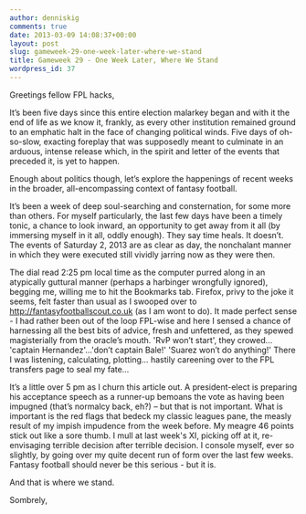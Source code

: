 ```yaml
---
author: denniskig
comments: true
date: 2013-03-09 14:08:37+00:00
layout: post
slug: gameweek-29-one-week-later-where-we-stand
title: Gameweek 29 - One Week Later, Where We Stand
wordpress_id: 37
---
```


Greetings fellow FPL hacks,

It’s been five days since this entire election malarkey began and with it the end of life as we know it, frankly, as every other institution remained ground to an emphatic halt in the face of changing political winds. Five days of oh-so-slow, exacting foreplay that was supposedly meant to culminate in an arduous, intense release which, in the spirit and letter of the events that preceded it, is yet to happen. 

Enough about politics though, let’s explore the happenings of recent weeks in the broader, all-encompassing context of fantasy football. 

It’s been a week of deep soul-searching and consternation, for some more than others. For myself particularly, the last few days have been a timely tonic, a chance to look inward, an opportunity to get away from it all (by immersing myself in it all, oddly enough). They say time heals. It doesn’t. The events of Saturday 2, 2013 are as clear as day, the nonchalant manner in which they were executed still vividly jarring now as they were then. 

The dial read 2:25 pm local time as the computer purred along in an atypically guttural manner (perhaps a harbinger wrongfully ignored), begging me, willing me to hit the Bookmarks tab. Firefox, privy to the joke it seems, felt faster than usual as I swooped over to http://fantasyfootballscout.co.uk (as I am wont to do). It made perfect sense - I had rather been out of the loop FPL-wise and here I sensed a chance of harnessing all the best bits of advice, fresh and unfettered, as they spewed magisterially from the oracle’s mouth. 'RvP won’t start', they crowed… 'captain Hernandez'…'don’t captain Bale!' 'Suarez won’t do anything!' There I was listening, calculating, plotting… hastily careening over to the FPL transfers page to seal my fate… 

It’s a little over 5 pm as I churn this article out. A president-elect is preparing his acceptance speech as a runner-up bemoans the vote as having been impugned (that’s normalcy back, eh?) – but that is not important. What is important is the red flags that bedeck my classic leagues pane, the measly result of my impish impudence from the week before. My meagre 46 points stick out like a sore thumb. I mull at last week's XI, picking off at it, re-envisaging terrible decision after terrible decision. I console myself, ever so slightly, by going over my quite decent run of form over the last few weeks. Fantasy football should never be this serious - but it is.

And that is where we stand.

Sombrely,


